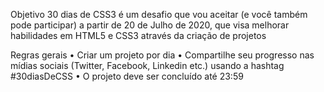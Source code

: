 Objetivo
30 dias de CSS3 é um desafio que vou aceitar (e você também pode participar) a partir de 20 de Julho de 2020, que visa melhorar habilidades em HTML5 e CSS3 através da criação de projetos

Regras gerais
• Criar um projeto por dia
• Compartilhe seu progresso nas mídias sociais (Twitter, Facebook, Linkedin etc.) usando a hashtag #30diasDeCSS
• O projeto deve ser concluído até 23:59